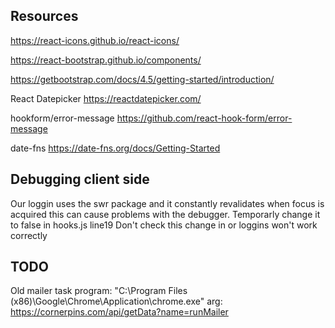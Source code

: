 ## Resources
https://react-icons.github.io/react-icons/

https://react-bootstrap.github.io/components/

https://getbootstrap.com/docs/4.5/getting-started/introduction/

React Datepicker
https://reactdatepicker.com/

hookform/error-message
https://github.com/react-hook-form/error-message

date-fns
https://date-fns.org/docs/Getting-Started


## Debugging client side

Our loggin uses the swr package and it constantly revalidates when focus is acquired
this can cause problems with the debugger.  Temporarly change it to false in hooks.js line19
Don't check this change in or loggins won't work correctly

## TODO


Old mailer task 
program: "C:\Program Files (x86)\Google\Chrome\Application\chrome.exe"
arg: https://cornerpins.com/api/getData?name=runMailer